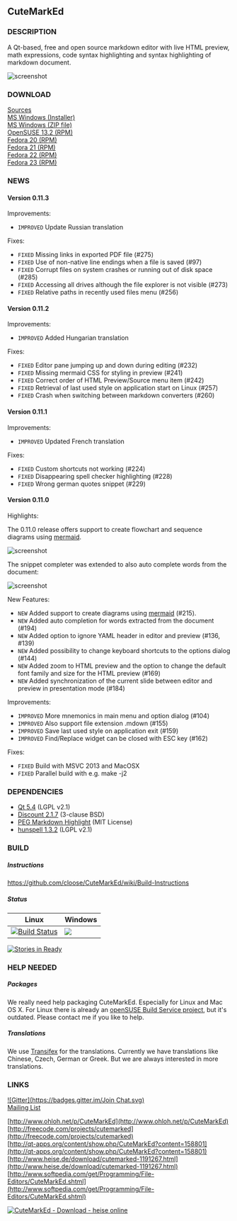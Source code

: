 ## CuteMarkEd

### DESCRIPTION

A Qt-based, free and open source markdown editor with live HTML preview, math expressions, code syntax highlighting and syntax highlighting of markdown document.

![screenshot](http://cloose.github.io/CuteMarkEd/images/screenshot_06.png)

### DOWNLOAD

[Sources](https://github.com/cloose/CuteMarkEd/archive/v0.11.3.tar.gz)  
[MS Windows (Installer)](http://dl.bintray.com/cloose/CuteMarkEd/cutemarked-0.11.3.msi)  
[MS Windows (ZIP file)](http://dl.bintray.com/cloose/CuteMarkEd/cutemarked-0.11.3.zip)  
[OpenSUSE 13.2 (RPM)](https://build.opensuse.org/project/show?project=home%3Acloose1974)  
[Fedora 20 (RPM)](https://build.opensuse.org/project/show?project=home%3Acloose1974)  
[Fedora 21 (RPM)](https://build.opensuse.org/project/show?project=home%3Acloose1974)  
[Fedora 22 (RPM)](https://build.opensuse.org/project/show?project=home%3Acloose1974)  
[Fedora 23 (RPM)](https://build.opensuse.org/project/show?project=home%3Acloose1974)  

### NEWS

#### Version 0.11.3

Improvements:

* `IMPROVED` Update Russian translation

Fixes:

* `FIXED` Missing links in exported PDF file (#275)
* `FIXED` Use of non-native line endings when a file is saved (#97)
* `FIXED` Corrupt files on system crashes or running out of disk space (#285)
* `FIXED` Accessing all drives although the file explorer is not visible (#273)
* `FIXED` Relative paths in recently used files menu (#256)
 
#### Version 0.11.2

Improvements:

* `IMPROVED` Added Hungarian translation

Fixes:

* `FIXED` Editor pane jumping up and down during editing (#232)
* `FIXED` Missing mermaid CSS for styling in preview (#241)
* `FIXED` Correct order of HTML Preview/Source menu item (#242)
* `FIXED` Retrieval of last used style on application start on Linux (#257)
* `FIXED` Crash when switching between markdown converters (#260)

#### Version 0.11.1

Improvements:

* `IMPROVED` Updated French translation

Fixes:

* `FIXED` Custom shortcuts not working (#224)
* `FIXED` Disappearing spell checker highlighting (#228)
* `FIXED` Wrong german quotes snippet (#229)

#### Version 0.11.0

Highlights:

The 0.11.0 release offers support to create flowchart and sequence diagrams using [mermaid](https://github.com/knsv/mermaid). 

![screenshot](http://cloose.github.io/CuteMarkEd/images/20150426-cutemarked-diagrams.png)

The snippet completer was extended to also auto complete words from the document:

![screenshot](http://cloose.github.io/CuteMarkEd/images/20150426-cutemarked-word-completion.png)

New Features:

* `NEW` Added support to create diagrams using [mermaid](https://github.com/knsv/mermaid) (#215).
* `NEW` Added auto completion for words extracted from the document (#194)
* `NEW` Added option to ignore YAML header in editor and preview (#136, #139)
* `NEW` Added possibility to change keyboard shortcuts to the options dialog (#144)
* `NEW` Added zoom to HTML preview and the option to change the default font family and size for the HTML preview (#169)
* `NEW` Added synchronization of the current slide between editor and preview in presentation
mode (#184)

Improvements:

* `IMPROVED` More mnemonics in main menu and option dialog (#104)
* `IMPROVED` Also support file extension .mdown (#155)
* `IMPROVED` Save last used style on application exit (#159)
* `IMPROVED` Find/Replace widget can be closed with ESC key (#162) 

Fixes:

* `FIXED` Build with MSVC 2013 and MacOSX
* `FIXED` Parallel build with e.g. make -j2

### DEPENDENCIES

* [Qt 5.4](http://qt-project.org) (LGPL v2.1)
* [Discount 2.1.7](http://www.pell.portland.or.us/~orc/Code/discount/) (3-clause BSD)
* [PEG Markdown Highlight](http://hasseg.org/peg-markdown-highlight/) (MIT License)
* [hunspell 1.3.2](http://hunspell.sourceforge.net/) (LGPL v2.1)

### BUILD

##### Instructions

https://github.com/cloose/CuteMarkEd/wiki/Build-Instructions

##### Status

| Linux | Windows |
| ----- | ------- |
| [![Build Status](https://travis-ci.org/cloose/CuteMarkEd.png)](https://travis-ci.org/cloose/CuteMarkEd) | [![](https://ci.appveyor.com/api/projects/status/github/cloose/CuteMarkEd)](https://ci.appveyor.com/project/cloose/cutemarked) |

[![Stories in Ready](https://badge.waffle.io/cloose/CuteMarkEd.png?label=ready)](https://waffle.io/cloose/CuteMarkEd)

### HELP NEEDED

##### Packages

We really need help packaging CuteMarkEd. Especially for Linux and Mac OS X. For Linux there is already an [openSUSE Build Service project](https://build.opensuse.org/package/show/home:cloose1974/CuteMarkEd), but it's outdated. Please contact me if you like to help.

##### Translations

We use [Transifex](https://www.transifex.com/projects/p/cutemarked) for the translations. Currently we have translations like Chinese, Czech, German or Greek. But we are always interested in more translations.


### LINKS

[![Gitter](https://badges.gitter.im/Join Chat.svg)](https://gitter.im/cloose/CuteMarkEd?utm_source=badge&utm_medium=badge&utm_campaign=pr-badge&utm_content=badge)  
[Mailing List](https://groups.google.com/forum/#!forum/cutemarked)

[http://www.ohloh.net/p/CuteMarkEd](http://www.ohloh.net/p/CuteMarkEd)  
[http://freecode.com/projects/cutemarked](http://freecode.com/projects/cutemarked)  
[http://qt-apps.org/content/show.php/CuteMarkEd?content=158801](http://qt-apps.org/content/show.php/CuteMarkEd?content=158801)  
[http://www.heise.de/download/cutemarked-1191267.html](http://www.heise.de/download/cutemarked-1191267.html)  
[http://www.softpedia.com/get/Programming/File-Editors/CuteMarkEd.shtml](http://www.softpedia.com/get/Programming/File-Editors/CuteMarkEd.shtml)

[![CuteMarkEd - Download - heise online](http://www.heise.de/software/icons/download_logo1.png)](http://www.heise.de/download/cutemarked-1191267.html)
